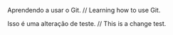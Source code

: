 Aprendendo a usar o Git.  //  Learning how to use Git.

Isso é uma alteração de teste. // This is a change test.